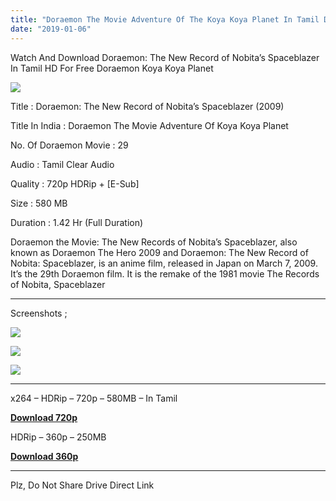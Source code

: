 ```yaml
---
title: "Doraemon The Movie Adventure Of The Koya Koya Planet In Tamil Dubbed Download"
date: "2019-01-06"
---
```


Watch And Download Doraemon: The New Record of Nobita’s Spaceblazer In Tamil HD For Free Doraemon Koya Koya Planet

[![](https://2.bp.blogspot.com/-lTzNlQC-kWI/XDFtr37IdcI/AAAAAAAABSE/6yo8KBeJWAwCYWylcAN1TASftrdkF94qACLcBGAs/s320/Dorae{2bdbed38d32e7704a3eaa20af56e2289d0665505d01c3d892d71953ac3249a13}2BKoya{2bdbed38d32e7704a3eaa20af56e2289d0665505d01c3d892d71953ac3249a13}2BKoya{2bdbed38d32e7704a3eaa20af56e2289d0665505d01c3d892d71953ac3249a13}2BTamilKidz.jpg)](https://2.bp.blogspot.com/-lTzNlQC-kWI/XDFtr37IdcI/AAAAAAAABSE/6yo8KBeJWAwCYWylcAN1TASftrdkF94qACLcBGAs/s1600/Dorae{2bdbed38d32e7704a3eaa20af56e2289d0665505d01c3d892d71953ac3249a13}2BKoya{2bdbed38d32e7704a3eaa20af56e2289d0665505d01c3d892d71953ac3249a13}2BKoya{2bdbed38d32e7704a3eaa20af56e2289d0665505d01c3d892d71953ac3249a13}2BTamilKidz.jpg)

Title : Doraemon: The New Record of Nobita’s Spaceblazer (2009)

Title In India : Doraemon The Movie Adventure Of Koya Koya Planet

No. Of Doraemon Movie : 29

Audio : Tamil Clear Audio

Quality : 720p HDRip + \[E-Sub\]

Size : 580 MB

Duration : 1.42 Hr (Full Duration)

Doraemon the Movie: The New Records of Nobita’s Spaceblazer, also known as Doraemon The Hero 2009 and Doraemon: The New Record of Nobita: Spaceblazer, is an anime film, released in Japan on March 7, 2009. It’s the 29th Doraemon film. It is the remake of the 1981 movie The Records of Nobita, Spaceblazer

* * *

Screenshots ;

[![](https://2.bp.blogspot.com/-CC-OwH9CHBg/XDGdqkZJU-I/AAAAAAAABSQ/JpDLbc42CNMWsefsFWwGTCrW24LyZllUACLcBGAs/s320/Screenshot_2019-01-06-11-34-03.jpg)](https://2.bp.blogspot.com/-CC-OwH9CHBg/XDGdqkZJU-I/AAAAAAAABSQ/JpDLbc42CNMWsefsFWwGTCrW24LyZllUACLcBGAs/s1600/Screenshot_2019-01-06-11-34-03.jpg)

[![](https://1.bp.blogspot.com/-fNZtnJmWowE/XDGdstOJKvI/AAAAAAAABSY/pm0q2dye2VkYNBo21n_V-7AOCvp41wGbgCLcBGAs/s320/Screenshot_2019-01-06-11-34-38.jpg)](https://1.bp.blogspot.com/-fNZtnJmWowE/XDGdstOJKvI/AAAAAAAABSY/pm0q2dye2VkYNBo21n_V-7AOCvp41wGbgCLcBGAs/s1600/Screenshot_2019-01-06-11-34-38.jpg)

[![](https://3.bp.blogspot.com/-BO4rOmB-RGk/XDGdsJX-d2I/AAAAAAAABSU/Wt86poP74ZYIhRklnOPTXzu9wtq3saX3gCLcBGAs/s320/Screenshot_2019-01-06-11-35-13.jpg)](https://3.bp.blogspot.com/-BO4rOmB-RGk/XDGdsJX-d2I/AAAAAAAABSU/Wt86poP74ZYIhRklnOPTXzu9wtq3saX3gCLcBGAs/s1600/Screenshot_2019-01-06-11-35-13.jpg)

* * *

x264 – HDRip – 720p – 580MB – In Tamil

**[Download 720p](https://clk.ink/hohBtk)**

HDRip – 360p – 250MB

**[Download 360p](https://clk.ink/Fznb0FKs)**

* * *

Plz, Do Not Share Drive Direct Link
